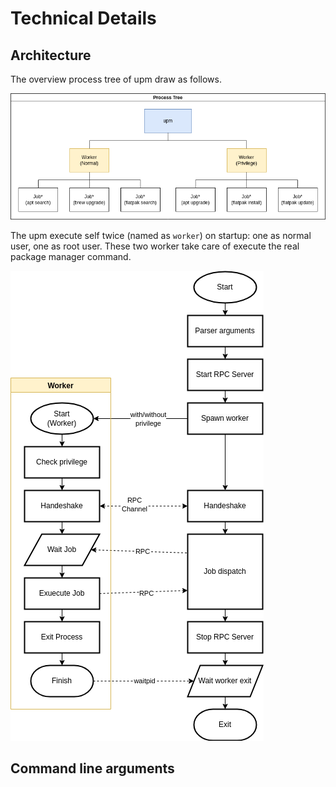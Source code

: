 # Technical Details



## Architecture

The overview process tree of upm draw as follows.

![Process Tree](Technical_Details-ProcessTree.png)

The upm execute self twice (named as `worker`) on startup: one as normal user, one as root user. These two worker take care of execute the real package manager command.

![FlowChart](Technical_Details-FlowChart.png)

## Command line arguments


